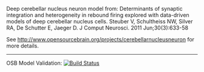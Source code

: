 Deep cerebellar nucleus neuron model from: Determinants of synaptic integration and 
heterogeneity in rebound firing explored with data-driven models of deep cerebellar 
nucleus cells. Steuber V, Schultheiss NW, Silver RA, De Schutter E, Jaeger D. 
J Comput Neurosci. 2011 Jun;30(3):633-58

See http://www.opensourcebrain.org/projects/cerebellarnucleusneuron for more details.


---------------------------------------------------------------------------------------
OSB Model Validation: [![Build Status](https://travis-ci.org/OpenSourceBrain/CerebellarNucleusNeuron.svg?branch=master)](https://travis-ci.org/OpenSourceBrain/CerebellarNucleusNeuron)


